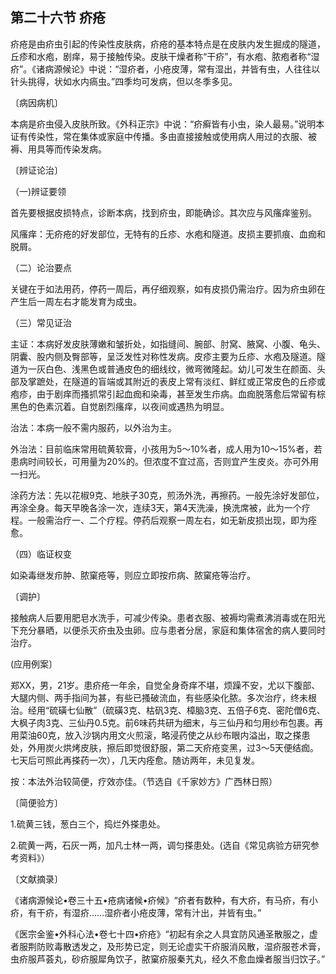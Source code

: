 ## 第二十六节 疥疮

疥疮是由疥虫引起的传染性皮肤病，疥疮的基本特点是在皮肤内发生掘成的隧道，丘疹和水疱，剧痒，易于接触传染。皮肤干燥者称“干疥”，有水疱、脓疱者称“湿疥”。《诸病源候论》中说：“湿疥者，小疮皮薄，常有湿出，并皆有虫，人往往以针头挑得，状如水内瘑虫。”四季均可发病，但以冬季多见。

〔病因病机〕

本病是疥虫侵入皮肤所致。《外科正宗》中说：“疥癣皆有小虫，染人最易。”说明本证有传染性，常在集体或家庭中传播。多由直接接触或使用病人用过的衣服、被褥、用具等而传染发病。

〔辨证论治〕

（一)辨证要领

首先要根据皮损特点，诊断本病，找到疥虫，即能确诊。其次应与风瘙痒鉴别。

风瘙痒：无疥疮的好发部位，无特有的丘疹、水疱和隧道。皮损主要抓痕、血痂和脱屑。

（二）论治要点

关键在于如法用药，停药一周后，再仔细观察，如有皮损仍需治疗。因为疥虫卵在产生后一周左右才能发育为成虫。

（三）常见证治

主证：本病好发皮肤薄嫩和皱折处，如指缝间、腕部、肘窝、腋窝、小腹、龟头、阴囊、股内侧及臀部等，呈泛发性对称性发病。皮疹主要为丘疹、水疱及隧道。隧道为一灰白色、浅黑色或普通皮色的细线纹，微弯微隆起。幼儿可发生在颜面、头部及掌蹠处，在隧道的盲端或其附近的表皮上常有淡红、鲜红或正常皮色的丘疹或疱疹，由于剧痒而搔抓常引起血痂和染毒，甚至发生疖病。血痂脱落愈后常留有棕黑色的色素沉着。自觉剧烈瘙痒，以夜间或遇热为明显。

治法：本病一般不需内服药，以外治为主。

外治法：目前临床常用硫黄软膏，小孩用为5〜10%者，成人用为10〜15%者，若患病时间较长，可用量为20%的。但浓度不宜过高，否则宜产生皮炎。亦可外用一扫光。

涂药方法：先以花椒9克、地肤子30克，煎汤外洗，再擦药。一般先涂好发部位，再涂全身。每天早晚各涂一次，连续3天，第4天洗澡，换洗席被，此为一个疗程。一般需治疗一、二个疗程。停药后观察一周左右，如无新皮损出现，即为痊愈。

（四）临证权变

如染毒继发疖肿、脓窠疮等，则应立即按疖病、脓窠疮等治疗。

〔调护〕

接触病人后要用肥皂水洗手，可减少传染。患者衣服、被褥均需煮沸消毒或在阳光下充分暴晒，以便杀灭疥虫及虫卵。应与患者分居，家庭和集体宿舍的病人要同时治疗。

(应用例案〕

郑XX，男，21岁。患疥疮一年余，自觉全身奇痒不堪，烦躁不安，尤以下腹部、大腿内侧、两手指间为甚，有些已搔破流血，有些感染化脓。多次治疗，终未根治。经用“硫磺七仙散”（硫磺3克、枯矾3克、樟脑3克、五倍子6克、密陀僧6克、大枫子肉3克、三仙丹0.5克。前6味药共研为细末，与三仙丹和匀用纱布包裹。再用菜油60克，放入沙锅内用文火煎滚，略浸药使之从纱布眼内溢出，取之搽患处，外用炭火烘烤皮肤，擦后即觉很舒服，第二天疥疮变黑，过3〜5天便结痂。七天后可照此再搽药一次），几天内痊愈。随访两年，未见复发。

按：本法外治较简便，疗效亦佳。（节选自《千家妙方》广西林日照）

〔简便验方〕

1.硫黄三钱，葱白三个，捣烂外搽患处。

2.硫黄一两，石灰一两，加凡士林一两，调匀搽患处。(选自《常见病验方研究参考资料》）

〔文献摘录〕

《诸病源候论•卷三十五•疮病诸候•疥候》“疥者有数种，有大疥，有马疥，有小疥，有干疥，有湿疥……湿疥者小疮皮薄，常有汁出，并皆有虫。”

《医宗金鉴•外科心法•卷七十四•疥疮》“初起有余之人具宜防风通圣散服之，虚者服荆防败毒散透发之，及形势已定，则无论虚实干疥服消风散，湿疥服苍术膏，虫疥服芦荟丸，砂疥服犀角饮子，脓窠疥服秦艽丸，经久不愈血燥者服当归饮子。”
